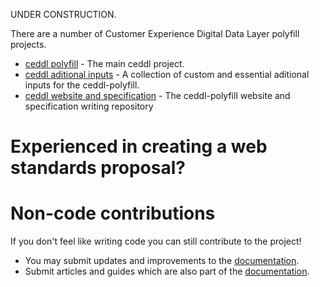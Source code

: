 UNDER CONSTRUCTION.

There are a number of Customer Experience Digital Data Layer polyfill projects.

* [ceddl polyfill](https://github.com/ceddl/ceddl-polyfill) - The main ceddl project.
* [ceddl aditional inputs](https://github.com/ceddl/ceddl-aditional-inputs) - A collection of custom and essential aditional inputs for the ceddl-polyfill.
* [ceddl website and specification](https://github.com/ceddl/ceddl-website-and-spec) - The ceddl-polyfill website and specification writing repository

# Experienced in creating a web standards proposal?


# Non-code contributions

If you don't feel like writing code you can still contribute to the project!

* You may submit updates and improvements to the [documentation](https://github.com/ceddl/ceddl-website-and-spec/docs).
* Submit articles and guides which are also part of the [documentation](https://github.com/ceddl/ceddl-website-and-spec/docs).

